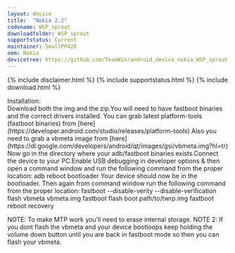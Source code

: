 ```yaml
---
layout: device
title:  "Nokia 2.2"
codename: WSP_sprout
downloadfolder: WSP_sprout
supportstatus: Current
maintainer: SmallPP420
oem: Nokia
devicetree: https://github.com/TeamWin/android_device_nokia_WSP_sprout
---
```

{% include disclaimer.html %}
{% include supportstatus.html %}
{% include download.html %}
<div class='page-heading'>Installation:</div>
Download both the img and the zip.You will need to have fastboot binaries and the correct drivers installed.
You can grab latest platform-tools (fastboot binaries) from [here](https://developer.android.com/studio/releases/platform-tools)
Also you need to grab a vbmeta image from [here](https://dl.google.com/developers/android/qt/images/gsi/vbmeta.img?hl=tr)
Now go in the directory where your adb/fastboot binaries exists.Connect the device to your PC.Enable USB debugging in developer options & then open a command window and run the following command from the proper location:
adb reboot bootloader
Your device should now be in the bootloader.
Then again from command window run the following command from the proper location:
fastboot --disable-verity --disable-verification flash vbmeta vbmeta.img
fastboot flash boot path/to/twrp.img
fastboot reboot recovery

NOTE: To make MTP work you'll need to erase internal storage.
NOTE 2: If you dont flash the vbmeta and your device bootloops keep holding the volume down button until you are back in fastboot mode so then you can flash your vbmeta.
